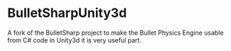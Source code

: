 # BulletSharpUnity3d
A fork of the BulletSharp project to make the Bullet Physics Engine usable from C# code in Unity3d
it is very useful part.
